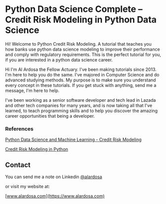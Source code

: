 # Python Data Science Complete – Credit Risk Modeling in Python Data Science

Hi! Welcome to Python Credit Risk Modeling. A tutorial that teaches you how banks use python data science modeling to improve their performance and comply with regulatory requirements. This is the perfect tutorial for you, if you are interested in a python data science career.

Hi I'm Al Ardosa the Fellow Actuary. I've been making tutorials since 2013. I'm here to help you do the same. I've majored in Computer Science and do advanced studying methods. My purpose is to make sure you understand every concept in these tutorials. If you get stuck with anything, send me a message, I'm here to help.

I've been working as a senior software developer and tech lead in Lazada and other tech companies for many years, and is now taking all that I've learned, to teach programming skills and to help you discover the amazing career opportunities that being a developer.

### References
[Python Data Science and Machine Learning - Credit Risk Modeling](https://www.alardosa.com/python-data-science-credit-risk-modeling/)

[Credit Risk Modeling in Python](https://www.udemy.com/course/credit-risk-modeling-in-python/)

## Contact
You can send me a note on Linkedin [@alardosa](https://www.linkedin.com/in/alardosa/)

or visit my website at:

[www.alardosa.com](https://www.alardosa.com)

